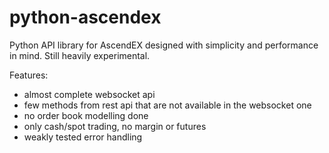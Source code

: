# python-ascendex
Python API library for AscendEX designed with simplicity and performance in mind. Still heavily experimental.

Features:
- almost complete websocket api
- few methods from rest api that are not available in the websocket one
- no order book modelling done
- only cash/spot trading, no margin or futures
- weakly tested error handling